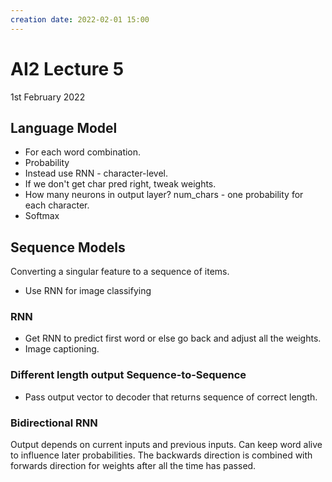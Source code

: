 ```yaml
---
creation date: 2022-02-01 15:00
---
```

#  AI2 Lecture 5
1st February 2022

## Language Model
- For each word combination.
- Probability
- Instead use RNN - character-level.
- If we don't get char pred right, tweak weights.
- How many neurons in output layer? num_chars - one probability for each character.
- Softmax

## Sequence Models
Converting a singular feature to a sequence of items.
- Use RNN for image classifying
### RNN
- Get RNN to predict first word or else go back and adjust all the weights.
- Image captioning.

### Different length output Sequence-to-Sequence
- Pass output vector to decoder that returns sequence of correct length.

### Bidirectional RNN
Output depends on current inputs and previous inputs.
Can keep word alive to influence later probabilities.
The backwards direction is combined with forwards direction for weights after all the time has passed.